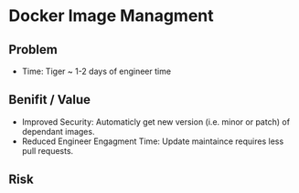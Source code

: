 
# Docker Image Managment

## Problem
* Time: Tiger ~ 1-2 days of engineer time

## Benifit / Value
* Improved Security: Automaticly get new version (i.e. minor or patch) of dependant images.
* Reduced Engineer Engagment Time: Update maintaince requires less pull requests.

## Risk
<!--stackedit_data:
eyJoaXN0b3J5IjpbLTQ3NzYxNjk3NiwtMTEzNzc0NDc0NV19
-->